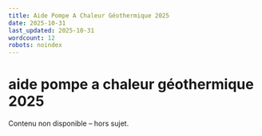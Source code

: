 ```yaml
---
title: Aide Pompe A Chaleur Géothermique 2025
date: 2025-10-31
last_updated: 2025-10-31
wordcount: 12
robots: noindex
---
```


# aide pompe a chaleur géothermique 2025

Contenu non disponible – hors sujet.